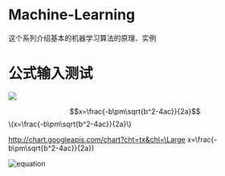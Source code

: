 # Machine-Learning

这个系列介绍基本的机器学习算法的原理、实例


# 公式输入测试

<img src="http://chart.googleapis.com/chart?cht=tx&chl=\Large x=\frac{-b\pm\sqrt{b^2-4ac}}{2a}" style="border:none;">


<script type="text/javascript" src="http://cdn.mathjax.org/mathjax/latest/MathJax.js?config=default"> </script>
$$x=\frac{-b\pm\sqrt{b^2-4ac}}{2a}$$
\\(x=\frac{-b\pm\sqrt{b^2-4ac}}{2a}\\)


http://chart.googleapis.com/chart?cht=tx&chl=\Large x=\frac{-b\pm\sqrt{b^2-4ac}}{2a})

![equation](http://latex.codecogs.com/gif.latex?\frac{5+4+(2-3-(6+\frac{4}{5}))}{3(6-2)(2-7)})
